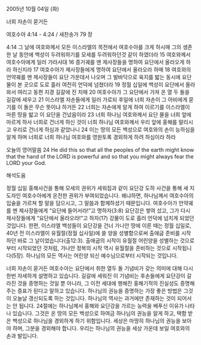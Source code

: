 2005년 10월 04일 (화)

너희 자손이 묻거든



여호수아 4:14 - 4:24 / 새찬송가 79 장


4:14 그 날에 여호와께서 모든 이스라엘의 목전에서 여호수아를 크게 하시매 그의 생존한 날 동안에 백성이 두려워하기를 모세를 두려워하던것 같이 하였더라 15 여호와께서 여호수아에게 일러 가라사대 16 증거궤를 멘 제사장들을 명하여 요단에서 올라오게 하라 하신지라 17 여호수아가 제사장들에게 명하여 요단에서 올라오라 하매 18 여호와의 언약궤를 멘 제사장들이 요단 가운데서 나오며 그 발바닥으로 육지를 밟는 동시에 요단 물이 본 곳으로 도로 흘러 여전히 언덕에 넘쳤더라 19 정월 십일에 백성이 요단에서 올라와서 여리고 동편 지경 길갈에 진 치매 20 여호수아가 그 요단에서 가져 온 열 두 돌을 길갈에 세우고 21 이스라엘 자손들에게 일러 가로되 후일에 너희 자손이 그 아비에게 묻기를 이 돌은 무슨 뜻이냐 하거든 22 너희는 자손에게 알게 하여 이르기를 이스라엘이 마른 땅을 밟고 이 요단을 건넜음이라 23 너희 하나님 여호와께서 요단 물을 너희 앞에 마르게 하사 너희로 건너게 하신 것이 너희 하나님 여호와께서 우리 앞에 홍해를 말리시고 우리로 건너게 하심과 같았나니 24 이는 땅의 모든 백성으로 여호와의 손이 능하심을 알게 하며 너희로 너희 하나님 여호와를 영원토록 경외하게 하려 하심이라 하라 

오늘의 영어말씀 
24 He did this so that all the peoples of the earth might know that the hand of the LORD is powerful and so that you might always fear the LORD your God.

해석도움





정월 십일 
홍해사건을 통해 모세의 권위가 세워짐과 같이 요단강 도하 사건을 통해 새 지도자인 여호수아에게 온전한 권위가 부여되었습니다. 왜냐하면, 하나님께서 여호수아의 입술을 가르쳐 할 말을 담으시고, 그 말씀과 함께하셨기 때문입니다. 여호수아가 언약궤를 멘 제사장들에게 “요단에 들어서라!”고 명하자(3:8) 요단강은 쌓여 섰고, 그가 다시 제사장들에게 “요단에서 올라오라!”고 하자(17) 강물이 도로 흘러 언덕에 넘치게 되었던 것입니다. 한편, 이스라엘 백성들이 요단강을 건너 가나안 땅에 이른 때는 정월 십일로, 40년 전 이스라엘이 유월절(정월 십사일)에 쓸 양을 성별함으로써 출애굽 준비를 시작하던 바로 그 날이었습니다(출12:3). 출애굽의 시작이 유월절 어린양을 성별하는 것으로부터 시작되었던 것처럼, 가나안 정복의 시작 역시 유월절을 준비하는 것으로 시작됩니다(5장). 하나님의 모든 역사는 어린양 되신 예수님으로부터 시작되는 것입니다. 

너희 자손이 묻거든 
여호수아는 요단에서 취한 열두 돌 기념비가 갖는 의미에 대해 다시 한번 자세하게 설명하고 있습니다. 길갈에 세워진 이 기념비는 후손들에게 요단강이 갈라진 것을 증명하는 것일 뿐 아니라, 그 이전 세대에 행해진 홍해기적의 진실성도 증명해 주는 증표가 된다고 말하고 있습니다. 하나님의 권능을 증명하는 가장 좋은 방법은 그것이 오늘날 갱신되도록 하는 것입니다. 하나님의 역사는 과거에만 존재하는 것이 되어서는 안 됩니다. 24절에는 하나님께서 홍해와 요단강을 가르는 능력을 베푸신 이유가 나타나 있습니다. 그것은 온 땅의 모든 백성으로 하여금 하나님의 권능을 알게 하고, 택함 받은 백성으로 하나님을 경외하게 하기 위함입니다. 세상은 마땅히 하나님의 권능을 보아야 하며, 그분을 경외해야 합니다. 우리는 하나님의 권능을 세상 가운데 보일 여호와의 손과 발입니다.